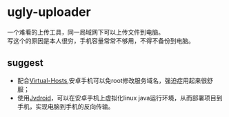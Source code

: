 # ugly-uploader

一个难看的上传工具，同一局域网下可以上传文件到电脑。<br>
写这个的原因是本人很穷，手机容量常常不够用，不得不备份到电脑。
## suggest
- 配合[Virtual-Hosts](https://github.com/x-falcon/Virtual-Hosts/releases/tag/2.1.0
),安卓手机可以免root修改服务域名，强迫症用起来很舒服；
- 使用[Jvdroid](https://play.google.com/store/apps/details?id=ru.iiec.jvdroid
)，可以在安卓手机上虚拟化linux java运行环境，从而部署项目到手机，实现电脑到手机的反向传输。

